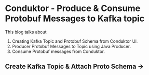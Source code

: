 # Conduktor - Produce & Consume Protobuf Messages to Kafka topic

This blog talks about 

1. Creating Kafka Topic and Protobuf Schema from Conduktor UI.
2. Producer Protobuf Messages to Topic using Java Producer.
3. Consume Protobuf messages from Conduktor.

## Create Kafka Topic & Attach Proto Schema ->


